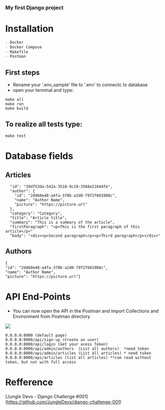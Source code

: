 ### My first Django project


# Installation


```python
- Docker
- Docker Compose
- Makefile
- Postman
```

## First steps

- Rename your '.env_sample' file to '.env' to connectc to database
- open your terminal and type:
```
make all
make run
make build
```


## To realize all tests type:

```
make test
```


# Database fields

## Articles

    
      "id": "39df53da-542a-3518-9c19-3568e21644fe",
      "author": {
        "id": "2d460e48-a4fa-370b-a2d0-79f2f601988c",
        "name": "Author Name",
        "picture": "https://picture.url"
      },
      "category": "Category",
      "title": "Article title",
      "summary": "This is a summary of the article",
      "firstParagraph": "<p>This is the first paragraph of this article</p>"
      "body": "<div><p>Second paragraph</p><p>Third paragraph</p></div>" 

## Authors

    {
    "id": "2d460e48-a4fa-370b-a2d0-79f2f601988c",
    "name": "Author Name",
    "picture": "https://picture.url"}


# API End-Points

- You can now open the API in the Postman and import Collections and Environment from Postman directory

<img src='https://user-images.githubusercontent.com/105290851/169929406-6b3b47a2-7297-4404-abc9-151bb112af41.png'>


    0.0.0.0:8000 (default page)
    0.0.0.0:8000/api/sign-up (Create an user)
    0.0.0.0:8000/api/login (Get your acess Token)
    0.0.0.0:8000/api/admin/authors  (List all authors)  *need token
    0.0.0.0:8000/api/admin/articles (List all articles) * need token
    0.0.0.0:8000/api/articles (list all articles) **can read without token, but not with full access
    
    
# Refference

[Jungle Devs - Django Challenge #001] (https://github.com/JungleDevs/django-challenge-001)
